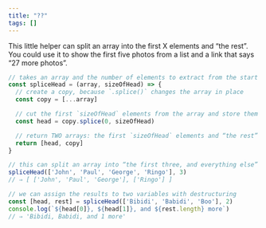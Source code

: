 ```yaml
---
title: "??"
tags: []
---
```

This little helper can split an array into the first X elements and “the rest”. You could use it to show the first five photos from a list and a link that says “27 more photos”.

```js
// takes an array and the number of elements to extract from the start
const spliceHead = (array, sizeOfHead) => {
  // create a copy, because `.splice()` changes the array in place
  const copy = [...array]

  // cut the first `sizeOfHead` elements from the array and store them
  const head = copy.splice(0, sizeOfHead)

  // return TWO arrays: the first `sizeOfHead` elements and “the rest”
  return [head, copy]
}

// this can split an array into “the first three, and everything else”
spliceHead(['John', 'Paul', 'George', 'Ringo'], 3)
// ⇒ [ ['John', 'Paul', 'George'], ['Ringo'] ]

// we can assign the results to two variables with destructuring
const [head, rest] = spliceHead(['Bibidi', 'Babidi', 'Boo'], 2)
console.log(`${head[0]}, ${head[1]}, and ${rest.length} more`)
// ⇒ 'Bibidi, Babidi, and 1 more'
```
